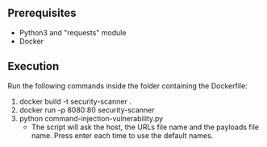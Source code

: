 ## Prerequisites
- Python3 and "requests" module
- Docker
## Execution
Run the following commands inside the folder containing the Dockerfile:
1. docker build -t security-scanner . 
2. docker run -p 8080:80 security-scanner
3. python command-injection-vulnerability.py
   - The script will ask the host, the URLs file name and the payloads file name. Press enter each time to use the default names.